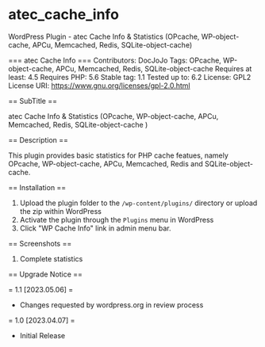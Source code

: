 # atec_cache_info
WordPress Plugin - atec Cache Info &amp; Statistics (OPcache, WP-object-cache, APCu, Memcached, Redis, SQLite-object-cache)

=== atec Cache Info ===
Contributors: DocJoJo
Tags: OPcache, WP-object-cache, APCu, Memcached, Redis, SQLite-object-cache
Requires at least: 4.5
Requires PHP: 5.6
Stable tag: 1.1
Tested up to: 6.2
License: GPL2
License URI: https://www.gnu.org/licenses/gpl-2.0.html

== SubTitle ==

atec Cache Info & Statistics (OPcache, WP-object-cache, APCu, Memcached, Redis, SQLite-object-cache )

== Description ==

This plugin provides basic statistics for PHP cache featues, namely OPcache, WP-object-cache, APCu, Memcached, Redis and SQLite-object-cache.

== Installation ==

1. Upload the plugin folder to the `/wp-content/plugins/` directory or upload the zip within WordPress
2. Activate the plugin through the `Plugins` menu in WordPress
3. Click "WP Cache Info" link in admin menu bar.

== Screenshots ==

1. Complete statistics

== Upgrade Notice ==

= 1.1 [2023.05.06] =

* Changes requested by wordpress.org in review process

= 1.0 [2023.04.07] =

* Initial Release


